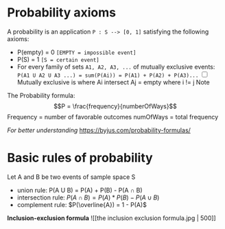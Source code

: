 # Probability axioms
A probability is an application `P : S --> [0, 1]` satisfying the following axioms:
- P(empty) = 0  `[EMPTY = impossible event]`
- P(S) = 1 `[S = certain event]`
- For every family of sets `A1, A2, A3, ...` of mutually exclusive events: `P(A1 U A2 U A3 ...) = sum(P(Ai)) = P(A1) + P(A2) + P(A3)...`
<label class="ob-comment" title="" style="">  <input type="checkbox"> <span style=""> Mutually exclusive is where Ai intersect Aj = empty where i != j </span> Note</label>

The Probability formula:
$$P = \frac{frequency}{numberOfWays}$$
Frequency = number of favorable outcomes
numOfWays = total frequency 

*For better understanding*
https://byjus.com/probability-formulas/

# Basic rules of probability
Let A and B be two events of sample space S
- union rule: P(A U B) = P(A) + P(B) - P(A $\cap$ B)
- intersection rule: $P(A\cap B) = P(A)*P(B)-P(A\cup B)$ 
- complement rule: $P(\overline{A}) = 1 - P(A)$

**Inclusion-exclusion formula**
![[the inclusion exclusion formula.jpg | 500]]